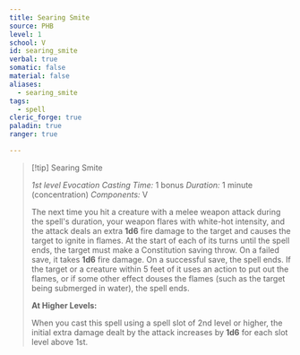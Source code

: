 ```yaml
---
title: Searing Smite
source: PHB
level: 1
school: V
id: searing_smite
verbal: true
somatic: false
material: false
aliases:
  - searing_smite
tags:
  - spell
cleric_forge: true
paladin: true
ranger: true

---
```

>[!tip] Searing Smite
>
> *1st level Evocation*
> *Casting Time:* 1 bonus
> *Duration:* 1 minute (concentration)
> *Components:* V
>
>The next time you hit a creature with a melee weapon attack during the spell's duration, your weapon flares with white-hot intensity, and the attack deals an extra **1d6** fire damage to the target and causes the target to ignite in flames. At the start of each of its turns until the spell ends, the target must make a Constitution saving throw. On a failed save, it takes **1d6** fire damage. On a successful save, the spell ends. If the target or a creature within 5 feet of it uses an action to put out the flames, or if some other effect douses the flames (such as the target being submerged in water), the spell ends.
>
>**At Higher Levels:**
>
>When you cast this spell using a spell slot of 2nd level or higher, the initial extra damage dealt by the attack increases by **1d6** for each slot level above 1st.
>

